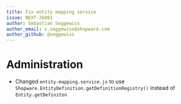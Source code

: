 ```yaml
---
title: Fix entity mapping service
issue: NEXT-26081
author: Sebastian Seggewiss
author_email: s.seggewiss@shopware.com
author_github: @seggewiss
---
```

# Administration
* Changed `entity-mapping.service.js` to use `Shopware.EntityDefinition.getDefinitionRegistry()` instead of `Entity.getDefiniton`
